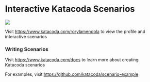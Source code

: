 # Interactive Katacoda Scenarios

[![](http://shields.katacoda.com/katacoda/rorylamendola/count.svg)](https://www.katacoda.com/rorylamendola "Get your profile on Katacoda.com")

Visit https://www.katacoda.com/rorylamendola to view the profile and interactive scenarios

### Writing Scenarios
Visit https://www.katacoda.com/docs to learn more about creating Katacoda scenarios

For examples, visit https://github.com/katacoda/scenario-example
